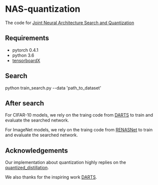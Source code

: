 # NAS-quantization
The code for [Joint Neural Architecture Search and Quantization](https://arxiv.org/abs/1811.09426)

## Requirements
* pytorch 0.4.1
* python 3.6
* [tensorboardX](https://github.com/lanpa/tensorboardX)

## Search
python train_search.py --data 'path_to_dataset'

## After search
For CIFAR-10 models, we rely on the traing code from [DARTS](https://github.com/quark0/darts) to train and evaluate the searched network.

For ImageNet models, we rely on the traing code from [RENASNet](https://github.com/yukang2017/RENAS) to train and evaluate the searched network.

## Acknowledgements
Our implementation about quantization highly replies on the [quantized_distillation](https://github.com/antspy/quantized_distillation).

We also thanks for the inspiring work [DARTS](https://github.com/quark0/darts).
